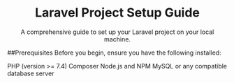 <h1 align="center">Laravel Project Setup Guide</h1>
<p align="center">A comprehensive guide to set up your Laravel project on your local machine.</p>
##Prerequisites
Before you begin, ensure you have the following installed:

PHP (version >= 7.4)
Composer
Node.js and NPM
MySQL or any compatible database server
